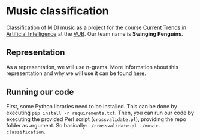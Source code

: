 # Music classification
Classification of MIDI music as a project for the course [Current Trends in Artificial Intelligence](http://ai.vub.ac.be/courses/2015-2016/current-trends-artificial-intelligence) at the [VUB](http://www.vub.ac.be/). Our team name is **Swinging Penguins**.

## Representation
As a representation, we will use n-grams. More information about this representation and why we will use it can be found [here](https://github.com/arnomoonens/music-classification/blob/master/SwingingPenguins-Phase1.pdf).

## Running our code
First, some Python libraries need to be installed. This can be done by executing `pip install -r requirements.txt`.
Then, you can run our code by executing the provided Perl script (`crossvalidate.pl`), providing the repo folder as argument. So basically: `./crossvalidate.pl ./music-classification`.
